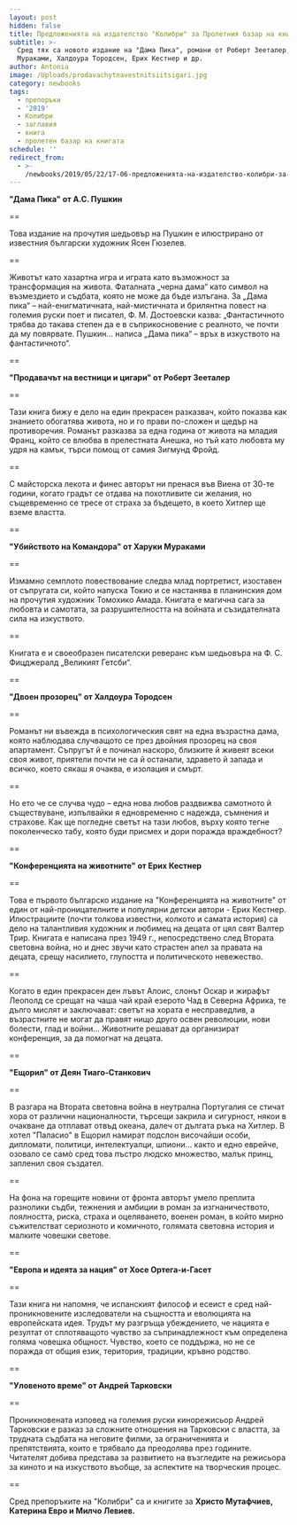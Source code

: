 ```yaml
---
layout: post
hidden: false
title: Предложенията на издателство "Колибри" за Пролетния базар на книгата 2019
subtitle: >-
  Сред тях са новото издание на "Дама Пика", романи от Роберт Зееталер, Харуки
  Мураками, Халдоура Тородсен, Ерих Кестнер и др.
author: Antonia
image: /Uploads/prodavachytnavestnitsiitsigari.jpg
category: newbooks
tags:
  - препоръки
  - '2019'
  - Колибри
  - заглавия
  - книга
  - пролетен базар на книгата
schedule: ''
redirect_from:
  - >-
    /newbooks/2019/05/22/17-06-предложенията-на-издателство-колибри-за-пролетния-базар-на-книгата-2019
---
```

**"Дама Пика" от А.С. Пушкин**

\==

Това издание на прочутия шедьовър на Пушкин е илюстрирано от известния български художник Ясен Гюзелев.

\==

Животът като хазартна игра и играта като възможност за трансформация на живота. Фаталната „черна дама“ като символ на възмездието и съдбата, която не може да бъде излъгана. За „Дама пика“ – най-енигматичната, най-мистичната и брилянтна повест на големия руски поет и писател, Ф. М. Достоевски казва: „Фантастичното трябва до такава степен да е в съприкосновение с реалното, че почти да му повярвате.  Пушкин… написа „Дама пика“  – връх в изкуството на фантастичното“.

\==

**"Продавачът на вестници и цигари" от Роберт Зееталер**

\==

Тази книга бижу е дело на един прекрасен разказвач, който показва как знанието обогатява живота, но и го прави по-сложен и щедър на противоречия. Романът разказва за една година от живота на младия Франц, който се влюбва в прелестната Анешка, но тъй като любовта му удря на камък, търси помощ от самия Зигмунд Фройд.

\==

С майсторска лекота и финес авторът ни пренася във Виена от 30-те години, когато градът се отдава на похотливите си желания, но същевременно се тресе от страха за бъдещето, в което Хитлер ще вземе властта.

\==

**"Убийството на Командора" от Харуки Мураками**

\==

Измамно семплото повествование следва млад портретист, изоставен от съпругата си, който напуска Токио и се настанява в планинския дом на прочутия художник Томохико Амада. Книгата е магична сага за любовта и самотата, за разрушителността на войната и съзидателната сила на изкуството.

\==

Книгата е и своеобразен писателски реверанс към шедьовъра на Ф. С. Фицджералд „Великият Гетсби“.

\==

**"Двоен прозорец" от Халдоура Тородсен**

\==

Романът ни въвежда в психологическия свят на една възрастна дама, която наблюдава случващото се през двойния прозорец на своя апартамент. Съпругът й е починал наскоро, близките й живеят всеки своя живот, приятели почти не са й останали, здравето й запада и всичко, което сякаш я очаква, е изолация и смърт.

\==

Но ето че се случва чудо – една нова любов раздвижва самотното й съществуване, изпълвайки я едновременно с надежда, съмнения и страхове. Как ще погледне светът на тази любов, върху която тегне поколенческо табу, която буди присмех и дори поражда враждебност? 

\==

**"Конференцията на животните" от Ерих Кестнер**

\==

Това е първото българско издание на "Конференцията на животните" от един от най-проницателните и популярни детски автори - Ерих Кестнер. Илюстрациите (почти толкова известни, колкото и самата история) са дело на талантливия художник и любимец на децата от цял свят Валтер Трир. Книгата е написана през 1949 г., непосредствено след Втората световна война, но и днес звучи като страстен апел за правата на децата, срещу насилието, глупостта и политическото невежество. 

\==

Когато в един прекрасен ден лъвът Алоис, слонът Оскар и жирафът Леополд се срещат на чаша чай край езерото Чад в Северна Африка, те дълго мислят и заключават: светът на хората е несправедлив, а възрастните не могат да правят нищо друго освен революции, нови болести, глад и войни… Животните решават да организират конференция, за да помогнат на децата. 

\==

**"Ещорил" от Деян Тиаго-Станкович**

\==

В разгара на Втората световна война в неутрална Португалия се стичат хора от различни националности, търсещи закрила и сигурност, някои в очакване да отплават отвъд океана, далеч от дългата ръка на Хитлер. В хотел "Паласио" в Ещорил намират подслон височайши особи, дипломати, политици, интелектуалци, шпиони… както и едно еврейче, озовало се самò сред това пъстро людско множество, малък принц, запленил своя създател. 

\==

На фона на горещите новини от фронта авторът умело преплита разнолики съдби, тежнения и амбиции в роман за изгнаничеството, лоялността, риска, страха и оцеляването, военен роман, в който мирно съжителстват сериозното и комичното, голямата световна история и малките човешки светове.

\==

**"Европа и идеята за нация" от Хосе Ортега-и-Гасет**

\==

Тази книга ни напомня, че испанският философ и есеист е сред най-проникновените изследователи на същността и еволюцията на европейската идея. Трудът му разгръща убеждението, че нацията е резултат от сплотяващото чувство за съпринадлежност към определена голяма човешка общност. Чувство, което се поддържа, но не се поражда от общия език, територия, традиции, кръвно родство.

\==

**"Уловеното време" от Андрей Тарковски**

\==

Проникновената изповед на големия руски кинорежисьор Андрей Тарковски е разказ за сложните отношения на Тарковски с властта, за трудната съдбата на неговите филми, за ограниченията и препятствията, които е трябвало да преодолява през годините. Читателят добива представа за развитието на възгледите на режисьора за киното и на изкуството въобще, за аспектите на творческия процес.

\==

Сред препоръките на "Колибри" са и книгите за **Христо Мутафчиев, Катерина Евро и Милчо Левиев.**
